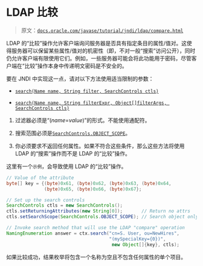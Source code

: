 # LDAP 比较

> 原文：[`docs.oracle.com/javase/tutorial/jndi/ldap/compare.html`](https://docs.oracle.com/javase/tutorial/jndi/ldap/compare.html)

LDAP 的“比较”操作允许客户端询问服务器是否具有指定条目的属性/值对。这使得服务器可以保留某些属性/值对的机密性（即，不对一般“搜索”访问公开），同时仍允许客户端有限使用它们。例如，一些服务器可能会将此功能用于密码，尽管客户端在“比较”操作本身中传递明文密码是不安全的。

要在 JNDI 中实现这一点，请对以下方法使用适当限制的参数：

+   [`search(Name name, String filter, SearchControls ctls)`](https://docs.oracle.com/javase/8/docs/api/javax/naming/directory/DirContext.html#search-javax.naming.Name-java.lang.String-javax.naming.directory.SearchControls-)

+   [`search(Name name, String filterExpr, Object[]filterArgs, SearchControls ctls)`](https://docs.oracle.com/javase/8/docs/api/javax/naming/directory/DirContext.html#search-javax.naming.Name-java.lang.String-java.lang.Object:A-javax.naming.directory.SearchControls-)

1.  过滤器必须是“(*name*=*value*)”的形式。不能使用通配符。

1.  搜索范围必须是[`SearchControls.OBJECT_SCOPE`](https://docs.oracle.com/javase/8/docs/api/javax/naming/directory/SearchControls.html#OBJECT_SCOPE)。

1.  你必须要求不返回任何属性。如果不符合这些条件，那么这些方法将使用 LDAP 的“搜索”操作而不是 LDAP 的“比较”操作。

这里有一个`示例`，会导致使用 LDAP 的“比较”操作。

```java
// Value of the attribute
byte[] key = {(byte)0x61, (byte)0x62, (byte)0x63, (byte)0x64, 
              (byte)0x65, (byte)0x66, (byte)0x67};

// Set up the search controls
SearchControls ctls = new SearchControls();
ctls.setReturningAttributes(new String[0]);       // Return no attrs
ctls.setSearchScope(SearchControls.OBJECT_SCOPE); // Search object only

// Invoke search method that will use the LDAP "compare" operation
NamingEnumeration answer = ctx.search("cn=S. User, ou=NewHires", 
                                      "(mySpecialKey={0})", 
                                       new Object[]{key}, ctls);

```

如果比较成功，结果枚举将包含一个名称为空且不包含任何属性的单个项目。
